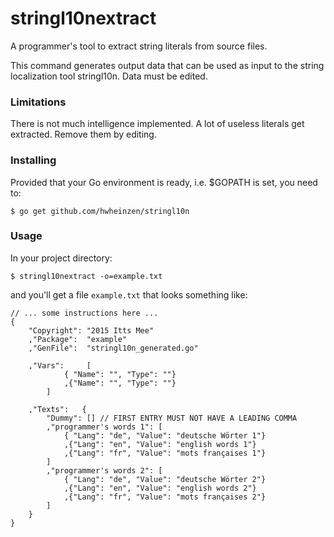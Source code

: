 # stringl10nextract
A programmer's tool to extract string literals from source files.

This command generates output data that can be used as input to the
string localization tool stringl10n. Data must be edited.

### Limitations

There is not much intelligence implemented. A lot of useless
literals get extracted. Remove them by editing.

### Installing

Provided that your Go environment is ready, i.e. $GOPATH is set, you need to:

`$ go get github.com/hwheinzen/stringl10n`

### Usage
In your project directory:

`$ stringl10nextract -o=example.txt`

and you'll get a file `example.txt` that looks something like:

```
// ... some instructions here ...
{
	"Copyright": "2015 Itts Mee"
	,"Package":  "example"
	,"GenFile":  "stringl10n_generated.go"

	,"Vars":     [
			{ "Name": "", "Type": ""}
			,{"Name": "", "Type": ""}
		]

	,"Texts":	{
		"Dummy": [] // FIRST ENTRY MUST NOT HAVE A LEADING COMMA
		,"programmer's words 1": [
			{ "Lang": "de", "Value": "deutsche Wörter 1"}
			,{"Lang": "en", "Value": "english words 1"}
			,{"Lang": "fr", "Value": "mots françaises 1"}
		]
		,"programmer's words 2": [
			{ "Lang": "de", "Value": "deutsche Wörter 2"}
			,{"Lang": "en", "Value": "english words 2"}
			,{"Lang": "fr", "Value": "mots françaises 2"}
		]
	}
}
